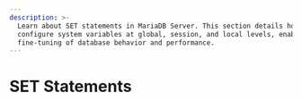```yaml
---
description: >-
  Learn about SET statements in MariaDB Server. This section details how to
  configure system variables at global, session, and local levels, enabling
  fine-tuning of database behavior and performance.
---
```


# SET Statements

